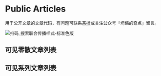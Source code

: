 # Public Articles

用于公开文章的文章代码，有问题可联系[茶桁](https://hivan.me)或关注公众号「坍缩的奇点」留言。

![扫码_搜索联合传播样式-标准色版](https://cdn.jsdelivr.net/gh/hivandu/notes/img/扫码_搜索联合传播样式-标准色版.png)

## 可见零散文章列表

## 可见系列文章列表

